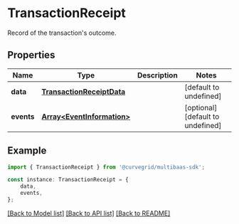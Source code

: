 # TransactionReceipt

Record of the transaction\'s outcome.

## Properties

Name | Type | Description | Notes
------------ | ------------- | ------------- | -------------
**data** | [**TransactionReceiptData**](TransactionReceiptData.md) |  | [default to undefined]
**events** | [**Array&lt;EventInformation&gt;**](EventInformation.md) |  | [optional] [default to undefined]

## Example

```typescript
import { TransactionReceipt } from '@curvegrid/multibaas-sdk';

const instance: TransactionReceipt = {
    data,
    events,
};
```

[[Back to Model list]](../README.md#documentation-for-models) [[Back to API list]](../README.md#documentation-for-api-endpoints) [[Back to README]](../README.md)
